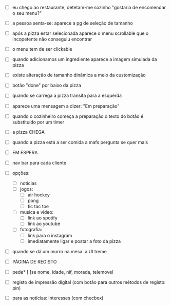 * [ ] eu chego ao restaurante, detetam-me sozinho "gostaria de encomendar o seu menu?"

* [ ] a pessoa senta-se: aparece a pg de seleção de tamanho
* [ ] após a pizza estar selecionada aparece o menu scrollable que o incopetente não conseguiu encontrar
* [ ] o menu tem de ser clickable
* [ ] quando adicionamos um ingrediente aparece a imagem simulada da pizza
* [ ] existe alteração de tamanho dinâmica a meio da customização
* [ ] botão "done" por baixo da pizza
* [ ] quando se carrega a pizza transita para a esquerda
* [ ] aparece uma mensagem a dizer: "Em preparação"
* [ ] quando o cozinheiro começa a preparação o texto do botão é substituído por um timer

* [ ] a pizza CHEGA
* [ ] quando a pizza está a ser comida a mafs pergunta se quer mais

* [ ] EM ESPERA
* [ ] nav bar para cada cliente
* [ ] opções:
	* [ ] notícias
	* [ ] jogos:
		* [ ] air hockey
		* [ ] pong
		* [ ] tic tac toe
	* [ ] musica e video:
		* [ ] link ao spotify
		* [ ] link ao youtube
	* [ ] fotografia:
		* [ ] link para o instagram
		* [ ] imediatamente ligar e postar a foto da pizza

* [ ] quando se dá um murro na mesa: a UI treme

* [ ] PÁGINA DE REGISTO
* [ ] pede* [ ]se nome, idade, nif, morada, telemovel
* [ ] registo de impressão digital (com botão para outros métodos de registo: pin)
* [ ] para as notícias: interesses (com checbox)

